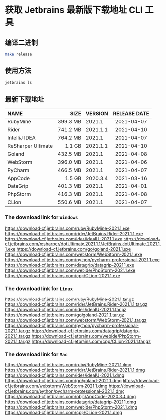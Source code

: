 # 获取 Jetbrains 最新版下载地址 CLI 工具

## 编译二进制

```bash
make release
```

## 使用方法

```bash
jetbrains ls
```

## 最新下载地址

| NAME               |     SIZE | VERSION  | RELEASE DATE |
| :----------------- | -------: | :------- | :----------: |
| RubyMine           | 399.3 MB | 2021.1   |  2021-04-07  |
| Rider              | 741.2 MB | 2021.1.1 |  2021-04-10  |
| IntelliJ IDEA      | 764.2 MB | 2021.1   |  2021-04-07  |
| ReSharper Ultimate |   1.1 GB | 2021.1.1 |  2021-04-10  |
| Goland             | 432.5 MB | 2021.1   |  2021-04-08  |
| WebStorm           | 396.0 MB | 2021.1   |  2021-04-06  |
| PyCharm            | 466.5 MB | 2021.1   |  2021-04-07  |
| AppCode            |   1.5 GB | 2020.3.4 |  2021-03-16  |
| DataGrip           | 401.3 MB | 2021.1   |  2021-04-01  |
| PhpStorm           | 416.3 MB | 2021.1   |  2021-04-08  |
| CLion              | 550.6 MB | 2021.1   |  2021-04-07  |

### The download link for `Windows`

https://download-cf.jetbrains.com/ruby/RubyMine-2021.1.exe
https://download-cf.jetbrains.com/rider/JetBrains.Rider-2021.1.1.exe
https://download-cf.jetbrains.com/idea/ideaIU-2021.1.exe
https://download-cf.jetbrains.com/resharper/dotUltimate.2021.1.1/JetBrains.dotUltimate.2021.1.1.exe
https://download-cf.jetbrains.com/go/goland-2021.1.exe
https://download-cf.jetbrains.com/webstorm/WebStorm-2021.1.exe
https://download-cf.jetbrains.com/python/pycharm-professional-2021.1.exe
https://download-cf.jetbrains.com/datagrip/datagrip-2021.1.exe
https://download-cf.jetbrains.com/webide/PhpStorm-2021.1.exe
https://download-cf.jetbrains.com/cpp/CLion-2021.1.exe

### The download link for `Linux`

https://download-cf.jetbrains.com/ruby/RubyMine-2021.1.tar.gz
https://download-cf.jetbrains.com/rider/JetBrains.Rider-2021.1.1.tar.gz
https://download-cf.jetbrains.com/idea/ideaIU-2021.1.tar.gz
https://download-cf.jetbrains.com/go/goland-2021.1.tar.gz
https://download-cf.jetbrains.com/webstorm/WebStorm-2021.1.tar.gz
https://download-cf.jetbrains.com/python/pycharm-professional-2021.1.tar.gz
https://download-cf.jetbrains.com/datagrip/datagrip-2021.1.tar.gz
https://download-cf.jetbrains.com/webide/PhpStorm-2021.1.tar.gz
https://download-cf.jetbrains.com/cpp/CLion-2021.1.tar.gz

### The download link for `Mac`

https://download-cf.jetbrains.com/ruby/RubyMine-2021.1.dmg
https://download-cf.jetbrains.com/rider/JetBrains.Rider-2021.1.1.dmg
https://download-cf.jetbrains.com/idea/ideaIU-2021.1.dmg
https://download-cf.jetbrains.com/go/goland-2021.1.dmg
https://download-cf.jetbrains.com/webstorm/WebStorm-2021.1.dmg
https://download-cf.jetbrains.com/python/pycharm-professional-2021.1.dmg
https://download-cf.jetbrains.com/objc/AppCode-2020.3.4.dmg
https://download-cf.jetbrains.com/datagrip/datagrip-2021.1.dmg
https://download-cf.jetbrains.com/webide/PhpStorm-2021.1.dmg
https://download-cf.jetbrains.com/cpp/CLion-2021.1.dmg
